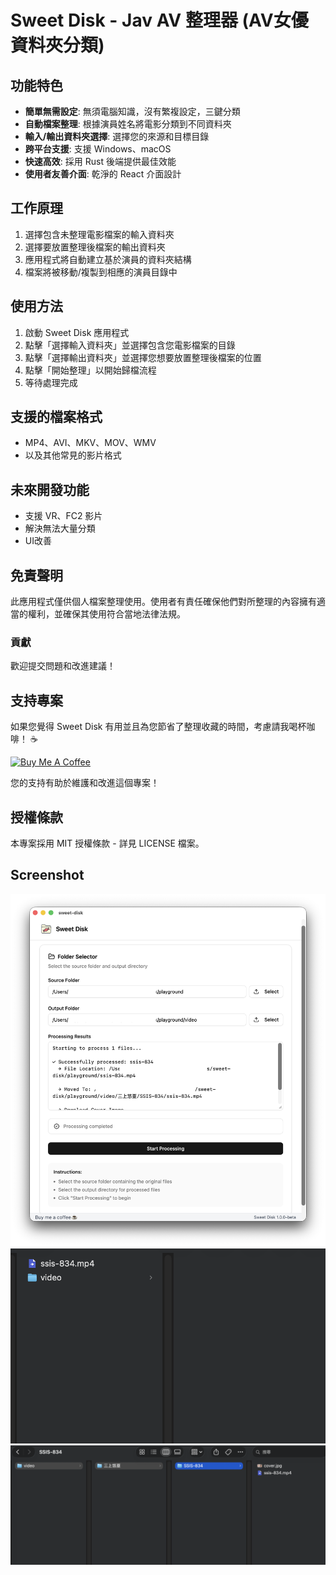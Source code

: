 # Sweet Disk - Jav AV 整理器 (AV女優資料夾分類)

## 功能特色

- **簡單無需設定**: 無須電腦知識，沒有繁複設定，三鍵分類
- **自動檔案整理**: 根據演員姓名將電影分類到不同資料夾
- **輸入/輸出資料夾選擇**: 選擇您的來源和目標目錄
- **跨平台支援**: 支援 Windows、macOS
- **快速高效**: 採用 Rust 後端提供最佳效能
- **使用者友善介面**: 乾淨的 React 介面設計

## 工作原理

1. 選擇包含未整理電影檔案的輸入資料夾
2. 選擇要放置整理後檔案的輸出資料夾
3. 應用程式將自動建立基於演員的資料夾結構
4. 檔案將被移動/複製到相應的演員目錄中

## 使用方法

1. 啟動 Sweet Disk 應用程式
2. 點擊「選擇輸入資料夾」並選擇包含您電影檔案的目錄
3. 點擊「選擇輸出資料夾」並選擇您想要放置整理後檔案的位置
4. 點擊「開始整理」以開始歸檔流程
5. 等待處理完成

## 支援的檔案格式

- MP4、AVI、MKV、MOV、WMV
- 以及其他常見的影片格式

## 未來開發功能

- 支援 VR、FC2 影片
- 解決無法大量分類
- UI改善

## 免責聲明

此應用程式僅供個人檔案整理使用。使用者有責任確保他們對所整理的內容擁有適當的權利，並確保其使用符合當地法律法規。

### 貢獻

歡迎提交問題和改進建議！

## 支持專案

如果您覺得 Sweet Disk 有用並且為您節省了整理收藏的時間，考慮請我喝杯咖啡！ ☕

[![Buy Me A Coffee](https://img.shields.io/badge/Buy%20Me%20A%20Coffee-support-yellow.svg)](https://buymeacoffee.com/mizutamine)

您的支持有助於維護和改進這個專案！

## 授權條款

本專案採用 MIT 授權條款 - 詳見 LICENSE 檔案。

## Screenshot

![Sweet Disk Screenshot](https://github.com/mizutamine/Sweet-Disk/blob/main/screenshot.png?raw=true)
![Sweet Disk Screenshot](https://github.com/mizutamine/Sweet-Disk/blob/main/screenshot-1.png?raw=true)
![Sweet Disk Screenshot](https://github.com/mizutamine/Sweet-Disk/blob/main/screenshot-2.png?raw=true)
